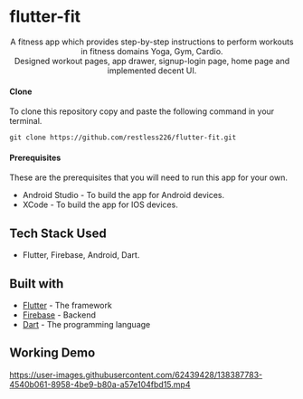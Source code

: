# flutter-fit

<p align="center">
  A fitness app which provides step-by-step instructions to perform workouts in fitness domains Yoga, Gym, Cardio.<br>
  Designed workout pages, app drawer, signup-login page, home page and implemented decent UI.
</p>

#### Clone
To clone this repository copy and paste the following command in your terminal.

```
git clone https://github.com/restless226/flutter-fit.git
```

#### Prerequisites

These are the prerequisites that you will need to run this app for your own.

- Android Studio - To build the app for Android devices.
- XCode - To build the app for IOS devices.

## Tech Stack Used
- Flutter, Firebase, Android, Dart.

## Built with
- [Flutter](https://flutter.dev/) - The framework
- [Firebase](https://firebase.google.com/) - Backend
- [Dart](https://dart.dev/) - The programming language

## Working Demo
https://user-images.githubusercontent.com/62439428/138387783-4540b061-8958-4be9-b80a-a57e104fbd15.mp4

